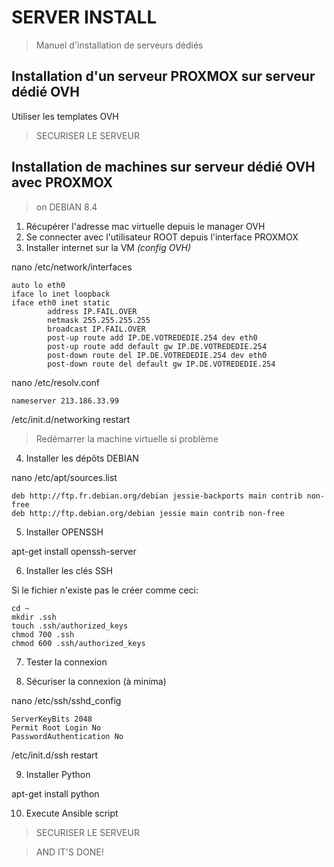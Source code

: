 # SERVER INSTALL

> Manuel d'installation de serveurs dédiés

## Installation d'un serveur PROXMOX sur serveur dédié OVH

Utiliser les templates OVH

> SECURISER LE SERVEUR

## Installation de machines sur serveur dédié OVH avec PROXMOX

> on DEBIAN 8.4

1. Récupérer l'adresse mac virtuelle depuis le manager OVH
2. Se connecter avec l'utilisateur ROOT depuis l'interface PROXMOX
3. Installer internet sur la VM *(config OVH)*

nano /etc/network/interfaces

    auto lo eth0
    iface lo inet loopback
    iface eth0 inet static
            address IP.FAIL.OVER
            netmask 255.255.255.255
            broadcast IP.FAIL.OVER
            post-up route add IP.DE.VOTREDEDIE.254 dev eth0
            post-up route add default gw IP.DE.VOTREDEDIE.254
            post-down route del IP.DE.VOTREDEDIE.254 dev eth0
            post-down route del default gw IP.DE.VOTREDEDIE.254

nano /etc/resolv.conf

    nameserver 213.186.33.99

/etc/init.d/networking restart

> Redémarrer la machine virtuelle si problème

4. Installer les dépôts DEBIAN

nano /etc/apt/sources.list

    deb http://ftp.fr.debian.org/debian jessie-backports main contrib non-free
    deb http://ftp.debian.org/debian jessie main contrib non-free

5. Installer OPENSSH

apt-get install openssh-server

6. Installer les clés SSH

Si le fichier n'existe pas le créer comme ceci:

    cd ~
	mkdir .ssh
	touch .ssh/authorized_keys
	chmod 700 .ssh
	chmod 600 .ssh/authorized_keys

7. Tester la connexion

8. Sécuriser la connexion (à minima)

nano /etc/ssh/sshd_config

    ServerKeyBits 2048
    Permit Root Login No
    PasswordAuthentication No

/etc/init.d/ssh restart

9. Installer Python

apt-get install python

10. Execute Ansible script

> SECURISER LE SERVEUR

> AND IT'S DONE!
